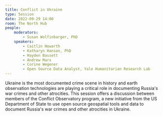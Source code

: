 ```yaml
---
title: Conflict in Ukraine
type: Session
date: 2022-09-29 14:00
room: The North Hub
people:
    moderators:
        - Susan Wolfinbarger, PhD
    speakers:
        - Caitlin Howarth
        - Katharyn Hanson, PhD
        - Hayden Bassett
        - Andrew Marx
        - Corine Wegener
        - Open Source Data Analyst, Yale Humanitarian Research Lab 
---
```

Ukraine is the most documented crime scene in history and earth observation technologies are playing a critical role in documenting Russia's war crimes and other atrocities. This session offers a discussion between members of the Conflict Observatory program, a new initiative from the US Department of State to use open source geospatial tools and data to document Russia's war crimes and other atrocities in Ukraine.